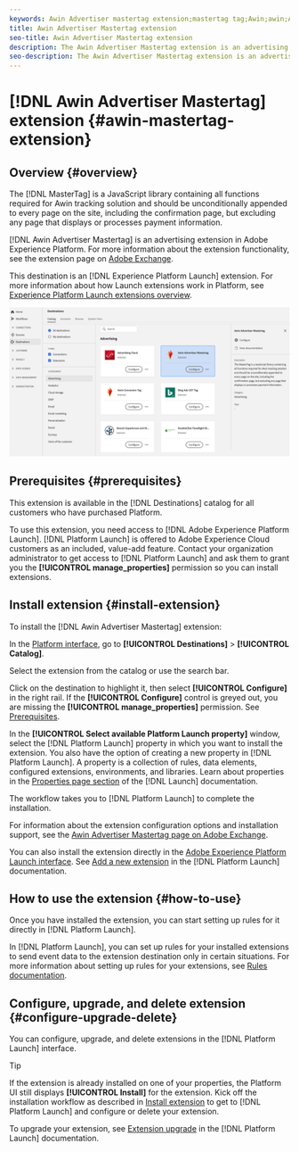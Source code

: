 ```yaml
---
keywords: Awin Advertiser mastertag extension;mastertag tag;Awin;awin;AWIN
title: Awin Advertiser Mastertag extension
seo-title: Awin Advertiser Mastertag extension
description: The Awin Advertiser Mastertag extension is an advertising destination in Adobe Experience Platform. For more information about the extension functionality, see the extension page on Adobe Exchange.
seo-description: The Awin Advertiser Mastertag extension is an advertising destination in Adobe Experience Platform. For more information about the extension functionality, see the extension page on Adobe Exchange.
---
```


# [!DNL Awin Advertiser Mastertag] extension {#awin-mastertag-extension}

## Overview {#overview}

The [!DNL MasterTag] is a JavaScript library containing all functions required for Awin tracking solution and should be unconditionally appended to every page on the site, including the confirmation page, but excluding any page that displays or processes payment information.

[!DNL Awin Advertiser Mastertag] is an advertising extension in Adobe Experience Platform. For more information about the extension functionality, see the extension page on [Adobe Exchange](https://exchange.adobe.com/experiencecloud.details.103176.awin-advertiser-mastertag.html).

This destination is an [!DNL Experience Platform Launch] extension. For more information about how Launch extensions work in Platform, see [Experience Platform Launch extensions overview](../launch-extensions/overview.md).

![Awin Advertiser Mastertag extension in the UI](../../assets/catalog/advertising/awin-mastertag/catalog.png)

## Prerequisites {#prerequisites}

This extension is available in the [!DNL Destinations] catalog for all customers who have purchased Platform.

To use this extension, you need access to [!DNL Adobe Experience Platform Launch]. [!DNL Platform Launch] is offered to Adobe Experience Cloud customers as an included, value-add feature. Contact your organization administrator to get access to [!DNL Platform Launch] and ask them to grant you the **[!UICONTROL manage_properties]** permission so you can install extensions.

## Install extension {#install-extension}

To install the [!DNL Awin Advertiser Mastertag] extension:

In the [Platform interface](http://platform.adobe.com/), go to **[!UICONTROL Destinations]** > **[!UICONTROL Catalog]**.

Select the extension from the catalog or use the search bar.

Click on the destination to highlight it, then select **[!UICONTROL Configure]** in the right rail. If the **[!UICONTROL Configure]** control is greyed out, you are missing the **[!UICONTROL manage_properties]** permission. See [Prerequisites](#prerequisites).

In the **[!UICONTROL Select available Platform Launch property]** window, select the [!DNL Platform Launch] property in which you want to install the extension. You also have the option of creating a new property in [!DNL Platform Launch]. A property is a collection of rules, data elements, configured extensions, environments, and libraries. Learn about properties in the [Properties page section](https://experienceleague.adobe.com/docs/launch/using/reference/admin/companies-and-properties.html#properties-page) of the [!DNL Launch] documentation.

The workflow takes you to [!DNL Platform Launch] to complete the installation. 

For information about the extension configuration options and installation support, see the [Awin Advertiser Mastertag page on Adobe Exchange](https://exchange.adobe.com/experiencecloud.details.103176.awin-advertiser-mastertag.html).

You can also install the extension directly in the [Adobe Experience Platform Launch interface](https://launch.adobe.com/). See [Add a new extension](https://experienceleague.adobe.com/docs/launch/using/reference/manage-resources/extensions/overview.html?lang=en#add-a-new-extension) in the [!DNL Platform Launch] documentation.


## How to use the extension {#how-to-use}

Once you have installed the extension, you can start setting up rules for it directly in [!DNL Platform Launch].

In [!DNL Platform Launch], you can set up rules for your installed extensions to send event data to the extension destination only in certain situations. For more information about setting up rules for your extensions, see [Rules documentation](https://experienceleague.adobe.com/docs/launch/using/reference/manage-resources/rules.html).

## Configure, upgrade, and delete extension {#configure-upgrade-delete}

You can configure, upgrade, and delete extensions in the [!DNL Platform Launch] interface.

>[!TIP]
>
>If the extension is already installed on one of your properties, the Platform UI still displays **[!UICONTROL Install]** for the extension. Kick off the installation workflow as described in [Install extension](#install-extension) to get to [!DNL Platform Launch] and configure or delete your extension.

To upgrade your extension, see [Extension upgrade](https://experienceleague.adobe.com/docs/launch/using/reference/manage-resources/extensions/extension-upgrade.html) in the [!DNL Platform Launch] documentation.
